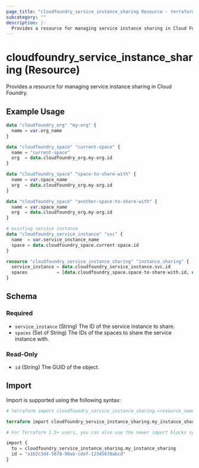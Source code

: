 ```yaml
---
page_title: "cloudfoundry_service_instance_sharing Resource - terraform-provider-cloudfoundry"
subcategory: ""
description: |-
  Provides a resource for managing service instance sharing in Cloud Foundry.
---
```


# cloudfoundry_service_instance_sharing (Resource)

Provides a resource for managing service instance sharing in Cloud Foundry.

## Example Usage

```terraform
data "cloudfoundry_org" "my-org" {
  name = var.org_name
}

data "cloudfoundry_space" "current-space" {
  name = "current-space"
  org  = data.cloudfoundry_org.my-org.id
}

data "cloudfoundry_space" "space-to-share-with" {
  name = var.space_name
  org  = data.cloudfoundry_org.my-org.id
}

data "cloudfoundry_space" "another-space-to-share-with" {
  name = var.space_name
  org  = data.cloudfoundry_org.my-org.id
}

# existing service instance
data "cloudfoundry_service_instance" "svc" {
  name  = var.service_instance_name
  space = data.cloudfoundry_space.current-space.id
}

resource "cloudfoundry_service_instance_sharing" "instance_sharing" {
  service_instance = data.cloudfoundry_service_instance.svc.id
  spaces           = [data.cloudfoundry_space.space-to-share-with.id, data.cloudfoundry_space.another-space-to-share-with.id]
}
```

<!-- schema generated by tfplugindocs -->
## Schema

### Required

- `service_instance` (String) The ID of the service instance to share.
- `spaces` (Set of String) The IDs of the spaces to share the service instance with.

### Read-Only

- `id` (String) The GUID of the object.

## Import

Import is supported using the following syntax:

```terraform
# terraform import cloudfoundry_service_instance_sharing.<resource_name> <service_instance_guid>

terraform import cloudfoundry_service_instance_sharing.my_instance_sharing a1b2c3d4-5678-90ab-cdef-12345678abcd

# For Terraform 1.5+ users, you can also use the newer import blocks syntax:

import {
  to = cloudfoundry_service_instance_sharing.my_instance_sharing
  id = "a1b2c3d4-5678-90ab-cdef-12345678abcd"
}
```